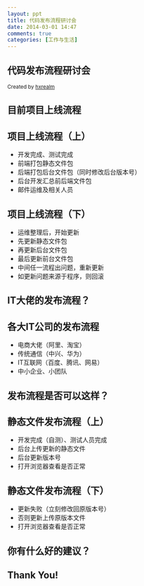 ```yaml
---
layout: ppt
title: 代码发布流程研讨会
date: 2014-03-01 14:47
comments: true
categories: [工作与生活]
---
```


<section>
    <h1>代码发布流程研讨会</h1>
    <p><small>Created by <a href="http://hxrealm.com/">hxrealm</a></small></p>
</section>

<section>
    <h2>目前项目上线流程</h2>
</section>

<section>
    <h2>项目上线流程（上）</h2>
    <ul>
        <li>开发完成、测试完成</li>
        <li>前端打包静态文件包</li>
        <li>后端打包后台文件包（同时修改后台版本号）</li>
        <li>后台开发汇总前后端文件包</li>
        <li>邮件运维及相关人员</li>
    </ul>
</section>

<section>
    <h2>项目上线流程（下）</h2>
    <ul>
        <li>运维整理后，开始更新</li>
        <li>先更新静态文件包</li>
        <li>再更新后台文件包</li>
        <li>最后更新前台文件包</li>
        <li>中间任一流程出问题，重新更新</li>
        <li>如更新问题来源于程序，则回滚</li>
    </ul>
</section>

<section>
    <h2>IT大佬的发布流程？</h2>
</section>

<section>
    <h2>各大IT公司的发布流程</h2>
    <ul>
        <li>电商大佬（阿里、淘宝）</li>
        <li>传统通信（中兴、华为）</li>
        <li>IT互联网（百度、腾讯、网易）</li>
        <li>中小企业、小团队</li>
    </ul>
</section>

<section>
    <h2>发布流程是否可以这样？</h2>
</section>

<section>
    <h2>静态文件发布流程（上）</h2>
    <ul>
        <li>开发完成（自测）、测试人员完成</li>
        <li>后台上传更新的静态文件</li>
        <li>后台更新版本号</li>
        <li>打开浏览器查看是否正常</li>
    </ul>
</section>

<section>
    <h2>静态文件发布流程（下）</h2>
    <ul>
        <li>更新失败（立刻修改回原版本号）</li>
        <li>否则更新上传原版本文件</li>
        <li>打开浏览器查看是否正常</li>
    </ul>
</section>

<section>
    <h2>你有什么好的建议？</h2>
</section>

<section>
    <h2>Thank You!</h2>
</section>
    